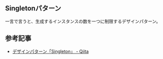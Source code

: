 ## Singletonパターン
一言で言うと、生成するインスタンスの数を一つに制限するデザインパターン。


## 参考記事
- [デザインパターン「Singleton」 - Qiita](https://qiita.com/shoheiyokoyama/items/c16fd547a77773c0ccc1)